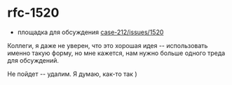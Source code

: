 # rfc-1520

 * площадка для обсуждения [case-212/issues/1520](https://github.com/developers-against-repressions/case-212/issues/1520)

Коллеги, я даже не уверен, что это хорошая идея -- использовать именно такую форму, но мне кажется, нам нужно больше одного треда для обсуждений.

Не пойдет -- удалим. Я думаю, как-то так )
